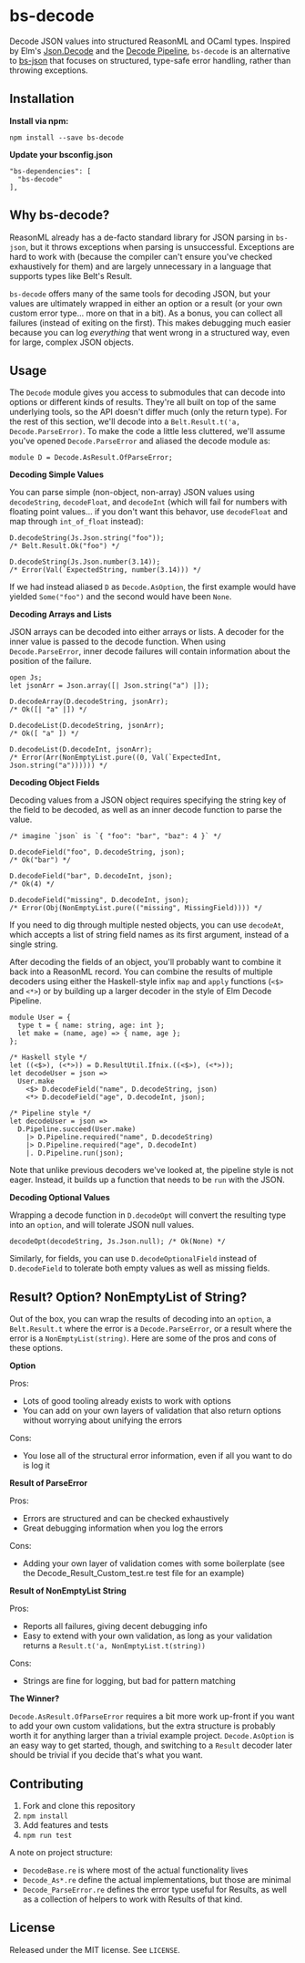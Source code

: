# bs-decode

Decode JSON values into structured ReasonML and OCaml types. Inspired by Elm's [Json.Decode](https://package.elm-lang.org/packages/elm-lang/core/5.1.1/Json-Decode) and the [Decode Pipeline](https://package.elm-lang.org/packages/NoRedInk/elm-decode-pipeline/3.0.1/Json-Decode-Pipeline), `bs-decode` is an alternative to [bs-json](https://github.com/glennsl/bs-json) that focuses on structured, type-safe error handling, rather than throwing exceptions.

## Installation

**Install via npm:**

`npm install --save bs-decode`

**Update your bsconfig.json**

```
"bs-dependencies": [
  "bs-decode"
],
```

## Why bs-decode?

ReasonML already has a de-facto standard library for JSON parsing in `bs-json`, but it throws exceptions when parsing is unsuccessful. Exceptions are hard to work with (because the compiler can't ensure you've checked exhaustively for them) and are largely unnecessary in a language that supports types like Belt's Result.

`bs-decode` offers many of the same tools for decoding JSON, but your values are ultimately wrapped in either an option or a result (or your own custom error type... more on that in a bit). As a bonus, you can collect all failures (instead of exiting on the first). This makes debugging much easier because you can log _everything_ that went wrong in a structured way, even for large, complex JSON objects.

## Usage

The `Decode` module gives you access to submodules that can decode into options or different kinds of results. They're all built on top of the same underlying tools, so the API doesn't differ much (only the return type). For the rest of this section, we'll decode into a `Belt.Result.t('a, Decode.ParseError)`. To make the code a little less cluttered, we'll assume you've opened `Decode.ParseError` and aliased the decode module as:

```reason
module D = Decode.AsResult.OfParseError;
```

**Decoding Simple Values**

You can parse simple (non-object, non-array) JSON values using `decodeString`, `decodeFloat`, and `decodeInt` (which will fail for numbers with floating point values... if you don't want this behavor, use `decodeFloat` and map through `int_of_float` instead):

```reason
D.decodeString(Js.Json.string("foo"));
/* Belt.Result.Ok("foo") */

D.decodeString(Js.Json.number(3.14));
/* Error(Val(`ExpectedString, number(3.14))) */
```

If we had instead aliased `D` as `Decode.AsOption`, the first example would have yielded `Some("foo")` and the second would have been `None`.

**Decoding Arrays and Lists**

JSON arrays can be decoded into either arrays or lists. A decoder for the inner value is passed to the decode function. When using `Decode.ParseError`, inner decode failures will contain information about the position of the failure.

```reason
open Js;
let jsonArr = Json.array([| Json.string("a") |]);

D.decodeArray(D.decodeString, jsonArr);
/* Ok([| "a" |]) */

D.decodeList(D.decodeString, jsonArr);
/* Ok([ "a" ]) */

D.decodeList(D.decodeInt, jsonArr);
/* Error(Arr(NonEmptyList.pure((0, Val(`ExpectedInt, Json.string("a")))))) */
```

**Decoding Object Fields**

Decoding values from a JSON object requires specifying the string key of the field to be decoded, as well as an inner decode function to parse the value.

```reason
/* imagine `json` is `{ "foo": "bar", "baz": 4 }` */

D.decodeField("foo", D.decodeString, json);
/* Ok("bar") */

D.decodeField("bar", D.decodeInt, json);
/* Ok(4) */

D.decodeField("missing", D.decodeInt, json);
/* Error(Obj(NonEmptyList.pure(("missing", MissingField)))) */
```

If you need to dig through multiple nested objects, you can use `decodeAt`, which accepts a list of string field names as its first argument, instead of a single string.

After decoding the fields of an object, you'll probably want to combine it back into a ReasonML record. You can combine the results of multiple decoders using either the Haskell-style infix `map` and `apply` functions (`<$>` and `<*>`) or by building up a larger decoder in the style of Elm Decode Pipeline.

```reason
module User = {
  type t = { name: string, age: int };
  let make = (name, age) => { name, age };
};

/* Haskell style */
let ((<$>), (<*>)) = D.ResultUtil.Ifnix.((<$>), (<*>));
let decodeUser = json =>
  User.make
    <$> D.decodeField("name", D.decodeString, json)
    <*> D.decodeField("age", D.decodeInt, json);

/* Pipeline style */
let decodeUser = json =>
  D.Pipeline.succeed(User.make)
    |> D.Pipeline.required("name", D.decodeString)
    |> D.Pipeline.required("age", D.decodeInt)
    |. D.Pipeline.run(json);
```

Note that unlike previous decoders we've looked at, the pipeline style is not eager. Instead, it builds up a function that needs to be `run` with the JSON.

**Decoding Optional Values**

Wrapping a decode function in `D.decodeOpt` will convert the resulting type into an `option`, and will tolerate JSON null values.

```reason
decodeOpt(decodeString, Js.Json.null); /* Ok(None) */
```

Similarly, for fields, you can use `D.decodeOptionalField` instead of `D.decodeField` to tolerate both empty values as well as missing fields.


## Result? Option? NonEmptyList of String?

Out of the box, you can wrap the results of decoding into an `option`, a `Belt.Result.t` where the error is a `Decode.ParseError`, or a result where the error is a `NonEmptyList(string)`. Here are some of the pros and cons of these options.

**Option**

Pros:

- Lots of good tooling already exists to work with options
- You can add on your own layers of validation that also return options without worrying about unifying the errors

Cons:

- You lose all of the structural error information, even if all you want to do is log it

**Result of ParseError**

Pros:

- Errors are structured and can be checked exhaustively
- Great debugging information when you log the errors

Cons:

- Adding your own layer of validation comes with some boilerplate (see the Decode_Result_Custom_test.re test file for an example)

**Result of NonEmptyList String**

Pros:

- Reports all failures, giving decent debugging info
- Easy to extend with your own validation, as long as your validation returns a `Result.t('a, NonEmptyList.t(string))`

Cons:

- Strings are fine for logging, but bad for pattern matching

**The Winner?**

`Decode.AsResult.OfParseError` requires a bit more work up-front if you want to add your own custom validations, but the extra structure is probably worth it for anything larger than a trivial example project. `Decode.AsOption` is an easy way to get started, though, and switching to a `Result` decoder later should be trivial if you decide that's what you want.

## Contributing

1. Fork and clone this repository
2. `npm install`
3. Add features and tests
4. `npm run test`

A note on project structure:

- `DecodeBase.re` is where most of the actual functionality lives
- `Decode_As*.re` define the actual implementations, but those are minimal
- `Decode_ParseError.re` defines the error type useful for Results, as well as a collection of helpers to work with Results of that kind.

## License

Released under the MIT license. See `LICENSE`.
